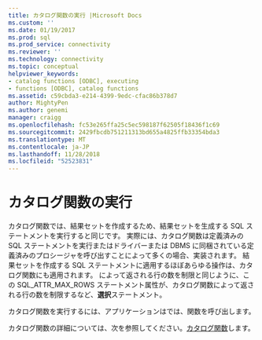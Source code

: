 ```yaml
---
title: カタログ関数の実行 |Microsoft Docs
ms.custom: ''
ms.date: 01/19/2017
ms.prod: sql
ms.prod_service: connectivity
ms.reviewer: ''
ms.technology: connectivity
ms.topic: conceptual
helpviewer_keywords:
- catalog functions [ODBC], executing
- functions [ODBC], catalog functions
ms.assetid: c59cbda3-e214-4399-9edc-cfac86b378d7
author: MightyPen
ms.author: genemi
manager: craigg
ms.openlocfilehash: fc53e265ffa25c5ec598187f62505f18436f1c69
ms.sourcegitcommit: 2429fbcdb751211313bd655a4825ffb33354bda3
ms.translationtype: MT
ms.contentlocale: ja-JP
ms.lasthandoff: 11/28/2018
ms.locfileid: "52523831"
---
```

# <a name="executing-catalog-functions"></a>カタログ関数の実行
カタログ関数では、結果セットを作成するため、結果セットを生成する SQL ステートメントを実行すると同じです。 実際には、カタログ関数は定義済みの SQL ステートメントを実行またはドライバーまたは DBMS に同梱されている定義済みのプロシージャを呼び出すことによって多くの場合、実装されます。 結果セットを作成する SQL ステートメントに適用するほぼあらゆる操作は、カタログ関数にも適用されます。 によって返される行の数を制限と同じように、この SQL_ATTR_MAX_ROWS ステートメント属性が、カタログ関数によって返される行の数を制限するなど、**選択**ステートメント。  
  
 カタログ関数を実行するには、アプリケーションはでは、関数を呼び出します。  
  
 カタログ関数の詳細については、次を参照してください。[カタログ関数](../../../odbc/reference/develop-app/catalog-functions.md)します。

